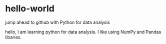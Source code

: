 # hello-world
jump ahead to github with Python for data analysis

hello, I am learning python for data analysis. I like using NumPy and Pandas libaries. 
